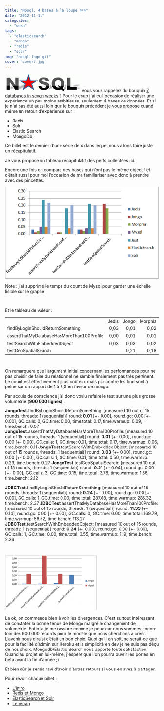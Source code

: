 ```yaml
---
title: "Nosql, 4 bases à la loupe 4/4"
date: "2012-11-11"
categories: 
  - "waza"
tags: 
  - "elasticsearch"
  - "mongo"
  - "redis"
  - "solr"
img: "nosql-logo.gif"
cover: "cover7.jpg"
---
```


[![](/images/nosql-logo.gif "nosql-logo")](http://hakanai.free.fr/index.php/nosql-4-bases-a-la-loupe-14/nosql-logo/)Vous vous rappelez du bouquin [7 databases in seven weeks](http://pragprog.com/book/rwdata/seven-databases-in-seven-weeks) ? Pour le coup j'ai eu l'occasion de réaliser une expérience un peu moins ambitieuse, seulement 4 bases de données. Et si je n'ai pas été aussi loin que le bouquin précédent je vous propose quand même un retour d'expérience sur :

- Redis
- Solr
- Elastic Search
- MongoDb

Ce billet est le dernier d'une série de 4 dans lequel nous allons faire juste un récapitulatif.

Je vous propose un tableau récapitulatif des perfs collectées ici.

Encore une fois on compare des bases qui n’ont pas le même objectif et c’était aussi pour moi l’occasion de me familiariser avec donc à prendre avec des pincettes.

[![](/images/recap.png "recap")](http://hakanai.free.fr/index.php/nosql-4-bases-a-la-loupe-44/recap/)

Note : j'ai supprimé le temps du count de Mysql pour garder une échelle lisible sur le graphe

 

Et le tableau de valeur :

<table class="table table-stripped"><tbody><tr><td width="289" height="19"></td><td width="83">Jedis</td><td width="83">Jongo</td><td width="83">Morphia</td><td width="83">Mysql</td><td width="83">Jest</td><td width="83">ElasticSearch</td><td width="83">Solr</td></tr><tr><td height="19">findByLoginShouldReturnSomething</td><td align="right">0,03</td><td align="right">0,01</td><td align="right">0,02</td><td align="right">0,05</td><td align="right">0,24</td><td align="right">0,05</td><td align="right">0,22</td></tr><tr><td height="19">assertThatMyDatabaseHasMoreThan100Profile</td><td align="right">0,00</td><td align="right">0,01</td><td align="right">0,01</td><td align="right">1,27</td><td align="right">0,18</td><td align="right">0,04</td><td align="right">0,20</td></tr><tr><td height="19">testSearchWithEmbeddedObject</td><td align="right">0,03</td><td align="right">0,03</td><td align="right">0,02</td><td align="right">0,04</td><td align="right">0,21</td><td align="right">0,04</td><td align="right">0,20</td></tr><tr><td height="19">testGeoSpatialSearch</td><td></td><td align="right">0,21</td><td align="right">0,18</td><td></td><td></td><td></td><td></td></tr></tbody></table>

 

On remarquera que l’argument initial concernant les performances pour ne pas choisir de faire du relationnel ne semble finalement pas très pertinent. Le count est effectivement plus coûteux mais par contre les find sont à peine sur un rapport de 1 à 2,5 en faveur de mongo.

Par acquis de conscience j’ai donc voulu refaire le test sur une plus grosse volumétrie (**900 000 lignes**) :

**JongoTest**.findByLoginShouldReturnSomething: \[measured 10 out of 15 rounds, threads: 1 (sequential)\] round: **0.01** \[+- 0.00\], round.gc: 0.00 \[+- 0.00\], GC.calls: 0, GC.time: 0.00, time.total: 0.17, time.warmup: 0.09, time.bench: 0.07 **JongoTest**.assertThatMyDatabaseHasMoreThan100Profile: \[measured 10 out of 15 rounds, threads: 1 (sequential)\] round: **0.01** \[+- 0.00\], round.gc: 0.00 \[+- 0.00\], GC.calls: 1, GC.time: 0.01, time.total: 0.17, time.warmup: 0.06, time.bench: 0.11 **JongoTest**.testSearchWithEmbeddedObject: \[measured 10 out of 15 rounds, threads: 1 (sequential)\] round: **0.03** \[+- 0.00\], round.gc: 0.00 \[+- 0.00\], GC.calls: 1, GC.time: 0.01, time.total: 0.50, time.warmup: 0.23, time.bench: 0.27 **JongoTest**.testGeoSpatialSearch: \[measured 10 out of 15 rounds, threads: 1 (sequential)\] round: **0.21** \[+- 0.04\], round.gc: 0.00 \[+- 0.00\], GC.calls: 3, GC.time: 0.15, time.total: 3.78, time.warmup: 1.66, time.bench: 2.12

**JDBCTest**.findByLoginShouldReturnSomething: \[measured 10 out of 15 rounds, threads: 1 (sequential)\] round: **0.24** \[+- 0.00\], round.gc: 0.00 \[+- 0.00\], GC.calls: 1, GC.time: 0.00, time.total: 287.68, time.warmup: 285.32, time.bench: 2.37 **JDBCTest**.assertThatMyDatabaseHasMoreThan100Profile: \[measured 10 out of 15 rounds, threads: 1 (sequential)\] round: **11.33** \[+- 0.14\], round.gc: 0.00 \[+- 0.00\], GC.calls: 0, GC.time: 0.00, time.total: 169.79, time.warmup: 56.52, time.bench: 113.27 **JDBCTest**.testSearchWithEmbeddedObject: \[measured 10 out of 15 rounds, threads: 1 (sequential)\] round: **0.24** \[+- 0.00\], round.gc: 0.00 \[+- 0.00\], GC.calls: 1, GC.time: 0.00, time.total: 3.55, time.warmup: 1.19, time.bench: 2.36

 

[![](/images/jongo.mysql_-300x179.png "jongo.mysql")](http://hakanai.free.fr/index.php/nosql-4-bases-a-la-loupe-44/jongo-mysql/)

La ok, on commence bien à voir les divergences. C'est surtout intéressant de constater la bonne tenue de Mongo malgré le changement de volumétrie. Enfin la je me rassure comme je peux car nous sommes encore loin des 900 000 records pour le modèle que nous cherchons à créer. L’avenir nous dira si c’était un bon choix. Quoi qu’il en soit, ne serait-ce que pour la facilité d’admin sur Heroku et la simplicité en dev je ne suis pas déçu de nos choix. Mongodb/Elastic Search nous apporte toute satisfaction. Quand au projet en lui-même, j'espère que l'on pourra ouvrir les portes en béta avant la fin d'année ;)

Et bien sûr je serais ravi d’avoir d’autres retours si vous en avez à partager.

Pour revoir chaque billet :

- [L'intro](http://hakanai.free.fr/index.php/nosql-4-bases-a-la-loupe-14/ "Nosql, 4 bases à la loupe 1/4")
- [Redis et Mongo](http://hakanai.free.fr/index.php/nosql-4-bases-a-la-loupe-24/ "Nosql, 4 bases à la loupe 2/4")
- [ElasticSearch et Solr](http://hakanai.free.fr/index.php/nosql-4-bases-a-la-loupe-34/ "Nosql, 4 bases à la loupe 3/4")
- [Le récap](http://hakanai.free.fr/index.php/nosql-4-bases-a-la-loupe-44/)
